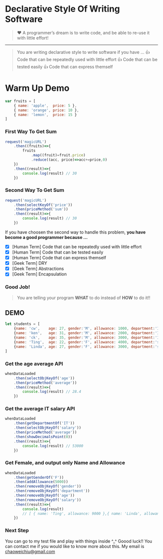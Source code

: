 

# Declarative Style Of Writing Software 

> :heart: A programmer’s dream is to write code, 
and be able to re-use it with little effort!
--------------------------------------------------------


> You are writing declarative style to write software if you have ...
:thumbsup: Code that can be repeatedly used with little effort
:thumbsup: Code that can be tested easily
:thumbsup: Code that can express themself


# Warm Up Demo
```javascript
var fruits = [
	{ name: 'apple',  price: 5 }, 
	{ name: 'orange', price: 10 }, 
	{ name: 'lemon',  price: 15 }
]
```

### First Way To Get Sum
```javascript
request('magicURL')
	.then((fruits)=>{
		fruits
			.map((fruit)=fruit.price)
			.reduce((acc, price)=>acc+=price,0)
	})
	.then((result)=>{
		console.log(result) // 30
	})
```

### Second Way To Get Sum
```javascript
request('magicURL')
	.then(selectKeyOf('price'))
	.then(priceMethod('sum'))
	.then((result)=>{
		console.log(result) // 30
	})
```


If you have choosen the second way to handle this problem, **you have become a good programmer because ...**


- [x]  [Human Term]  Code that can be repeatedly used with little effort
- [x]  [Human Term]  Code that can be tested easily
- [x]  [Human Term]  Code that can express themself
- [x]  [Geek Term]  DRY
- [x]  [Geek Term]  Abstractions
- [x]  [Geek Term]  Encapsulation

### Good Job!
> You are telling your program **WHAT** to do instead of **HOW** to do it!!


## DEMO
```javascript
let students = [
	{name: 'cw',    age: 27, gender:'M', allowance: 1000, department:'IT', 	  salary: 60000.56},
	{name: 'ken',   age: 31, gender:'M', allowance: 2000, department:'IT',    salary: 44000.32},
	{name: 'ck',    age: 35, gender:'M', allowance: 3000, department:'IT',    salary: 55000.11},
	{name: 'Ting',  age: 22, gender:'F', allowance: 4000, department:'sales', salary: 70000.85},
	{name: 'Linda', age: 27, gender:'F', allowance: 3000, department:'sales', salary: 40000.49}
]
```

### Get the age average API
```javascript
whenDataLoaded
	.then(selectObjKeyOf('age'))
	.then(priceMethod('average'))
	.then((result)=>{
		console.log(result) // 28.4
	})
```
	
### Get the average IT salary API
```javascript
whenDataLoaded
	.then(getDepartmentOf('IT'))
	.then(selectObjKeyOf('salary'))
	.then(priceMethod('average'))
	.then(showDecimalsPoint(0))
	.then((result)=>{
		console.log(result) // 53000
	})
```

### Get Female, and output only Name and Allowance

```javascript
whenDataLoaded
	.then(getGenderOf('F'))
	.then(addAllowance(5000))
	.then(removeObjKeyOf('gender'))
	.then(removeObjKeyOf('department'))
	.then(removeObjKeyOf('age'))
	.then(removeObjKeyOf('salary'))
	.then((result)=>{
		console.log(result) 
		// [ { name: 'Ting', allowance: 9000 },{ name: 'Linda', allowance: 8000 } ]
	})
```

### Next Step

You can go to my test file and play with things inside ^_^ Goood luck!!
You can contact me if you would like to know more about this.
My email is chaoweichiu@gmail.com